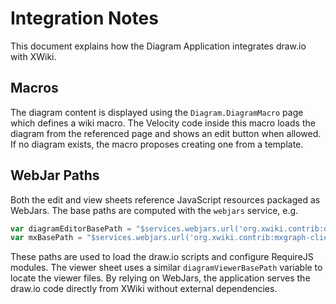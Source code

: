 # Integration Notes

This document explains how the Diagram Application integrates draw.io with XWiki.

## Macros

The diagram content is displayed using the `Diagram.DiagramMacro` page which defines a wiki macro. The Velocity code inside this macro loads the diagram from the referenced page and shows an edit button when allowed. If no diagram exists, the macro proposes creating one from a template.

## WebJar Paths

Both the edit and view sheets reference JavaScript resources packaged as WebJars. The base paths are computed with the `webjars` service, e.g.

```javascript
var diagramEditorBasePath = "$services.webjars.url('org.xwiki.contrib:draw.io', '')";
var mxBasePath = "$services.webjars.url('org.xwiki.contrib:mxgraph-client', '')";
```

These paths are used to load the draw.io scripts and configure RequireJS modules. The viewer sheet uses a similar `diagramViewerBasePath` variable to locate the viewer files. By relying on WebJars, the application serves the draw.io code directly from XWiki without external dependencies.


